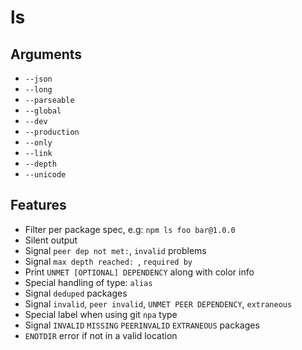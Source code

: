 # ls

## Arguments

- `--json`
- `--long`
- `--parseable`
- `--global`
- `--dev`
- `--production`
- `--only`
- `--link`
- `--depth`
- `--unicode`

## Features

- Filter per package spec, e.g: `npm ls foo bar@1.0.0`
- Silent output
- Signal `peer dep not met:`, `invalid` problems
- Signal `max depth reached: `, `required by`
- Print `UNMET [OPTIONAL] DEPENDENCY` along with color info
- Special handling of type: `alias`
- Signal `deduped` packages
- Signal `invalid`, `peer invalid`, `UNMET PEER DEPENDENCY`, `extraneous`
- Special label when using git `npa` type
- Signal `INVALID` `MISSING` `PEERINVALID` `EXTRANEOUS` packages
- `ENOTDIR` error if not in a valid location

